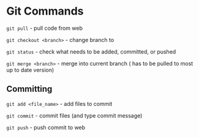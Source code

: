 # Git Commands

`git pull` - pull code from web

`git checkout <branch>` - change branch to <branch>

`git status` - check what needs to be added, committed, or pushed

`git merge <branch>` - merge <branch> into current branch (<branch> has to be pulled to most up to date version)


## Committing
`git add <file_name>` - add files to commit

`git commit` - commit files (and type commit message)

`git push` - push commit to web
